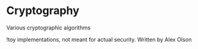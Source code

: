# Cryptography
Various cryptographic algorithms 

!toy implementations, not meant for actual security. 
Written by Alex Olson
